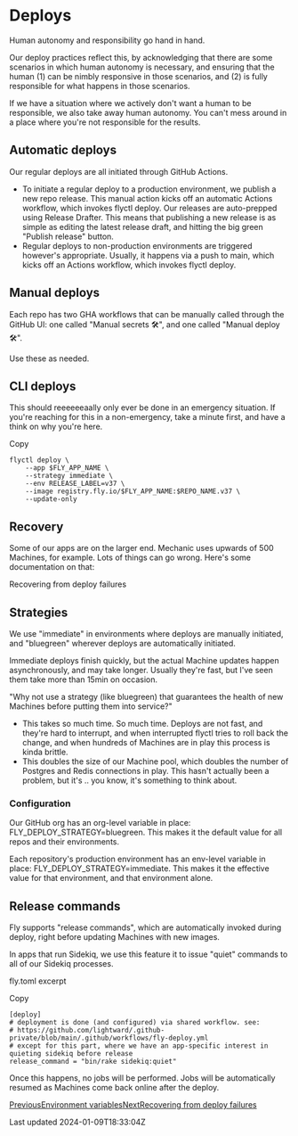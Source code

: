 # Deploys

Human autonomy and responsibility go hand in hand.

Our deploy practices reflect this, by acknowledging that there are some scenarios in which human autonomy is necessary, and ensuring that the human (1) can be nimbly responsive in those scenarios, and (2) is fully responsible for what happens in those scenarios.

If we have a situation where we actively don't want a human to be responsible, we also take away human autonomy. You can't mess around in a place where you're not responsible for the results.

## Automatic deploys

Our regular deploys are all initiated through GitHub Actions.

- To initiate a regular deploy to a production environment, we publish a new repo release. This manual action kicks off an automatic Actions workflow, which invokes flyctl deploy. Our releases are auto-prepped using Release Drafter. This means that publishing a new release is as simple as editing the latest release draft, and hitting the big green "Publish release" button.
- Regular deploys to non-production environments are triggered however's appropriate. Usually, it happens via a push to main, which kicks off an Actions workflow, which invokes flyctl deploy.

## Manual deploys

Each repo has two GHA workflows that can be manually called through the GitHub UI: one called "Manual secrets 🛠️", and one called "Manual deploy 🛠️".

Use these as needed.

## CLI deploys

This should reeeeeeaally only ever be done in an emergency situation. If you're reaching for this in a non-emergency, take a minute first, and have a think on why you're here.

Copy

    flyctl deploy \
        --app $FLY_APP_NAME \
        --strategy immediate \
        --env RELEASE_LABEL=v37 \
        --image registry.fly.io/$FLY_APP_NAME:$REPO_NAME.v37 \
        --update-only

## Recovery

Some of our apps are on the larger end. Mechanic uses upwards of 500 Machines, for example. Lots of things can go wrong. Here's some documentation on that:

Recovering from deploy failures

## Strategies

We use "immediate" in environments where deploys are manually initiated, and "bluegreen" wherever deploys are automatically initiated.

Immediate deploys finish quickly, but the actual Machine updates happen asynchronously, and may take longer. Usually they're fast, but I've seen them take more than 15min on occasion.

"Why not use a strategy (like bluegreen) that guarantees the health of new Machines before putting them into service?"

- This takes so much time. So much time. Deploys are not fast, and they're hard to interrupt, and when interrupted flyctl tries to roll back the change, and when hundreds of Machines are in play this process is kinda brittle.
- This doubles the size of our Machine pool, which doubles the number of Postgres and Redis connections in play. This hasn't actually been a problem, but it's .. you know, it's something to think about.

### Configuration

Our GitHub org has an org-level variable in place: FLY\_DEPLOY\_STRATEGY=bluegreen. This makes it the default value for all repos and their environments.

Each repository's production environment has an env-level variable in place: FLY\_DEPLOY\_STRATEGY=immediate. This makes it the effective value for that environment, and that environment alone.

## Release commands

Fly supports "release commands", which are automatically invoked during deploy, right before updating Machines with new images.

In apps that run Sidekiq, we use this feature it to issue "quiet" commands to all of our Sidekiq processes.

fly.toml excerpt

Copy

    [deploy]
    # deployment is done (and configured) via shared workflow. see:
    # https://github.com/lightward/.github-private/blob/main/.github/workflows/fly-deploy.yml
    # except for this part, where we have an app-specific interest in quieting sidekiq before release
    release_command = "bin/rake sidekiq:quiet"

Once this happens, no jobs will be performed. Jobs will be automatically resumed as Machines come back online after the deploy.

[PreviousEnvironment variables](/technical/fly/environment-variables)[NextRecovering from deploy failures](/technical/fly/deploys/recovering-from-deploy-failures)

Last updated 2024-01-09T18:33:04Z